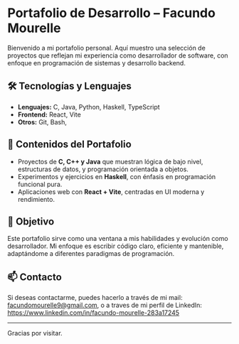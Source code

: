 # Portafolio de Desarrollo – Facundo Mourelle

Bienvenido a mi portafolio personal. Aquí muestro una selección de proyectos que reflejan mi experiencia como desarrollador de software, con enfoque en programación de sistemas y desarrollo backend.

## 🛠 Tecnologías y Lenguajes

- **Lenguajes:** C, Java, Python, Haskell, TypeScript
- **Frontend:** React, Vite
- **Otros:** Git, Bash, 

## 📁 Contenidos del Portafolio

- Proyectos de **C, C++ y Java** que muestran lógica de bajo nivel, estructuras de datos, y programación orientada a objetos.
- Experimentos y ejercicios en **Haskell**, con énfasis en programación funcional pura.
- Aplicaciones web con **React + Vite**, centradas en UI moderna y rendimiento.

## 🚀 Objetivo

Este portafolio sirve como una ventana a mis habilidades y evolución como desarrollador. Mi enfoque es escribir código claro, eficiente y mantenible, adaptándome a diferentes paradigmas de programación.

## 📫 Contacto

Si deseas contactarme, puedes hacerlo a través de mi mail: facundomourelle9@gmail.com, o a traves de mi perfil de LinkedIn: https://www.linkedin.com/in/facundo-mourelle-283a17245

---

Gracias por visitar.
